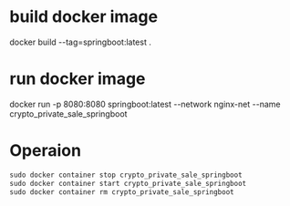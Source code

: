 # build docker image

docker build --tag=springboot:latest .

# run docker image

docker run -p 8080:8080 springboot:latest --network nginx-net --name crypto_private_sale_springboot

# Operaion

```bat
sudo docker container stop crypto_private_sale_springboot
sudo docker container start crypto_private_sale_springboot
sudo docker container rm crypto_private_sale_springboot
```